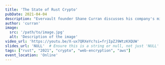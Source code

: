 ```yaml
---
title: 'The State of Rust Crypto'
pubDate: 2021-04-04
description: "Evervault founder Shane Curran discusses his company's mission to encrypt the web, with a brief survey of the landscape of Rust crypto libraries."
author: 'curran'
image:
  src: '/path/to/image.jpg'
  alt: 'Description of the image'
video_url: 'https://youtu.be/X-ux7QRXeYc?si=frjIpZJ9WtzKXQUW'
slides_url: 'NULL'  # Ensure this is a string or null, not just 'NULL'
tags: ["rust", "2021", "crypto", "web-encryption", "aws"]
event_location: 'Online'
---
```

